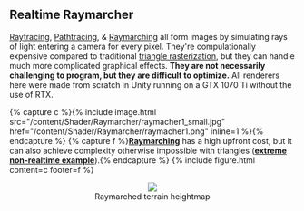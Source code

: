<head>
    <link rel="stylesheet" href="/index.css">
</head>

## Realtime Raymarcher
[Raytracing](https://en.wikipedia.org/wiki/Ray_tracing_(graphics) "wikipedia"), [Pathtracing](https://en.wikipedia.org/wiki/Path_tracing "wikipedia"), & [Raymarching](https://youtu.be/svLzmFuSBhk "YouTube") all form images by simulating rays of light entering a camera for every pixel. They're compulationally expensive compared to traditional <span class="tooltip" tip="Drawing images using trangles to represent objects, as any shape can be made given enough triangles.">[triangle rasterization](https://en.wikipedia.org/wiki/Rasterisation "wikipedia")</span>, but they can handle much more complicated graphical effects. **They are not necessarily challenging to program, but they are difficult to optimize.** All renderers here were made from scratch in Unity running on a GTX 1070 Ti without the use of RTX.

{% capture c %}{% include image.html src="/content/Shader/Raymarcher/raymacher1_small.jpg" href="/content/Shader/Raymarcher/raymacher1.png" inline=1 %}{% endcapture %}
{% capture f %}<strong><a href="https://youtu.be/svLzmFuSBhk" title="YouTube">Raymarching</a></strong> has a high upfront cost, but it can also achieve complexity otherwise impossible with triangles (<strong><a href="/content/Shader/Raymarcher/raymarch_offline.png">extreme non-realtime example</a></strong>).{% endcapture %}
{% include figure.html content=c footer=f %}

<center>
    <figure>
        <img src="/content/Shader/Raymarcher/raymarched terrain.gif">
        <figcaption>Raymarched terrain heightmap</figcaption>
    </figure>
</center>